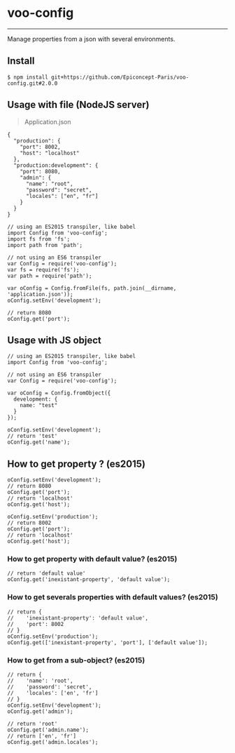 # voo-config
------
Manage properties from a json with several environments.

## Install
```
$ npm install git+https://github.com/Epiconcept-Paris/voo-config.git#2.0.0
```

## Usage with file (NodeJS server)
> Application.json
```
{
  "production": {
    "port": 8002,
    "host": "localhost"
  },
  "production:development": {
    "port": 8080,
    "admin": {
      "name": "root",
      "password": "secret",
      "locales": ["en", "fr"]
    }
  }
}
```

```
// using an ES2015 transpiler, like babel
import Config from 'voo-config';
import fs from 'fs';
import path from 'path';

// not using an ES6 transpiler
var Config = require('voo-config');
var fs = require('fs');
var path = require('path');

var oConfig = Config.fromFile(fs, path.join(__dirname, 'application.json'));
oConfig.setEnv('development');

// return 8080
oConfig.get('port');
```
## Usage with JS object
```
// using an ES2015 transpiler, like babel
import Config from 'voo-config';

// not using an ES6 transpiler
var Config = require('voo-config');

var oConfig = Config.fromObject({
  development: {
    name: "test"
  }
});

oConfig.setEnv('development');
// return 'test'
oConfig.get('name');
```
## How to get property ? (es2015)
```
oConfig.setEnv('development');
// return 8080
oConfig.get('port');
// return 'localhost'
oConfig.get('host');

oConfig.setEnv('production');
// return 8002
oConfig.get('port');
// return 'localhost'
oConfig.get('host');
```
### How to get property with default value? (es2015)
```
// return 'default value'
oConfig.get('inexistant-property', 'default value');
```
### How to get severals properties with default values? (es2015)
```
// return {
//    'inexistant-property': 'default value',
//    'port': 8002
// }
oConfig.setEnv('production');
oConfig.get(['inexistant-property', 'port'], ['default value']);
```
### How to get from a sub-object? (es2015)
```
// return {
//    'name': 'root',
//    'password': 'secret',
//    'locales': ['en', 'fr']
// }
oConfig.setEnv('development');
oConfig.get('admin');

// return 'root'
oConfig.get('admin.name');
// return ['en', 'fr']
oConfig.get('admin.locales');
```

